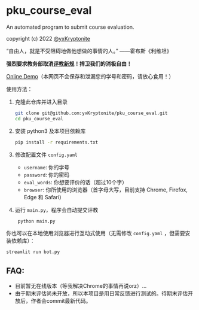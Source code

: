 # pku_course_eval
An automated program to submit course evaluation.

copyright (c) 2022 [@yxKryptonite](https://github.com/yxKryptonite)

“自由人，就是不受阻碍地做他想做的事情的人。” ——霍布斯《利维坦》

**强烈要求教务部取消[评教新规](https://bbs.pku.edu.cn/v2/post-read.php?bid=438&threadid=18427237&page=5)！捍卫我们的消极自由！**

[Online Demo](https://pku-course-evaluation-bot.streamlit.app)（本网页不会保存和泄漏您的学号和密码，请放心食用！）

使用方法：
1. 克隆此仓库并进入目录
   ```bash
   git clone git@github.com:yxKryptonite/pku_course_eval.git
   cd pku_course_eval
   ```

2. 安装 python3 及本项目依赖库
   ```bash
   pip install -r requirements.txt
   ```

3. 修改配置文件 `config.yaml`
   - `username`: 你的学号
   - `password`: 你的密码
   - `eval_words`: 你想要评价的话（超过10个字）
   - `browser`: 你所使用的浏览器（首字母大写，目前支持 Chrome, Firefox, Edge 和 Safari）

4. 运行 `main.py`，程序会自动提交评教
   ```bash
    python main.py
    ```

你也可以在本地使用浏览器进行互动式使用（无需修改 `config.yaml` ，但需要安装依赖库）：
```bash
streamlit run bot.py
```

## FAQ:

- 目前暂无在线版本（等我解决Chrome的事情再说orz）...
- 由于期末评估尚未开放，所以本项目是用日常反馈进行测试的。待期末评估开放后，作者会commit最新代码。
